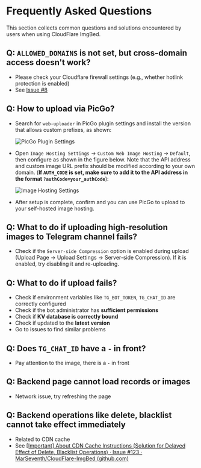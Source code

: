 # Frequently Asked Questions

This section collects common questions and solutions encountered by users when using CloudFlare ImgBed.

## Q: `ALLOWED_DOMAINS` is not set, but cross-domain access doesn't work?

- Please check your Cloudflare firewall settings (e.g., whether hotlink protection is enabled)
- See [Issue #8](https://github.com/MarSeventh/CloudFlare-ImgBed/issues/8)

## Q: How to upload via PicGo?

- Search for `web-uploader` in PicGo plugin settings and install the version that allows custom prefixes, as shown:

  ![PicGo Plugin Settings](/images/qa/picgo-plugin.png)

- Open `Image Hosting Settings` -> `Custom Web Image Hosting` -> `Default`, then configure as shown in the figure below. Note that the API address and custom image URL prefix should be modified according to your own domain. (**If `AUTH_CODE` is set, make sure to add it to the API address in the format `?authCode=your_authCode`**):

  ![Image Hosting Settings](/images/qa/picgo-config.png)

- After setup is complete, confirm and you can use PicGo to upload to your self-hosted image hosting.

## Q: What to do if uploading high-resolution images to Telegram channel fails?

- Check if the `Server-side Compression` option is enabled during upload (Upload Page -> Upload Settings -> Server-side Compression). If it is enabled, try disabling it and re-uploading.

## Q: What to do if upload fails?

- Check if environment variables like `TG_BOT_TOKEN`, `TG_CHAT_ID` are correctly configured
- Check if the bot administrator has **sufficient permissions**
- Check if **KV database is correctly bound**
- Check if updated to the **latest version**
- Go to issues to find similar problems

## Q: Does `TG_CHAT_ID` have a `-` in front?

- Pay attention to the image, there is a `-` in front

## Q: Backend page cannot load records or images

- Network issue, try refreshing the page

## Q: Backend operations like delete, blacklist cannot take effect immediately

- Related to CDN cache
- See [[Important] About CDN Cache Instructions (Solution for Delayed Effect of Delete, Blacklist Operations) · Issue #123 · MarSeventh/CloudFlare-ImgBed (github.com)](https://github.com/MarSeventh/CloudFlare-ImgBed/issues/123)